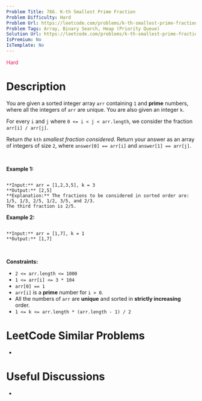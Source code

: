 ```yaml
---
Problem Title: 786. K-th Smallest Prime Fraction
Problem Difficulty: Hard
Problem Url: https://leetcode.com/problems/k-th-smallest-prime-fraction/
Problem Tags: Array, Binary Search, Heap (Priority Queue)
Solution Url: https://leetcode.com/problems/k-th-smallest-prime-fraction/solution/
IsPremium: No
IsTemplate: No
---
```


<span style="color: rgb(233, 30, 99);">Hard</span>

# Description

You are given a sorted integer array `arr` containing `1` and **prime** numbers, where all the integers of `arr` are unique. You are also given an integer `k`.


For every `i` and `j` where `0 <= i < j < arr.length`, we consider the fraction `arr[i] / arr[j]`.


Return *the* `kth` *smallest fraction considered*. Return your answer as an array of integers of size `2`, where `answer[0] == arr[i]` and `answer[1] == arr[j]`.


 


**Example 1:**



```

**Input:** arr = [1,2,3,5], k = 3
**Output:** [2,5]
**Explanation:** The fractions to be considered in sorted order are:
1/5, 1/3, 2/5, 1/2, 3/5, and 2/3.
The third fraction is 2/5.

```

**Example 2:**



```

**Input:** arr = [1,7], k = 1
**Output:** [1,7]

```

 


**Constraints:**


* `2 <= arr.length <= 1000`
* `1 <= arr[i] <= 3 * 104`
* `arr[0] == 1`
* `arr[i]` is a **prime** number for `i > 0`.
* All the numbers of `arr` are **unique** and sorted in **strictly increasing** order.
* `1 <= k <= arr.length * (arr.length - 1) / 2`




# LeetCode Similar Problems

- []()

# Useful Discussions

- []()
